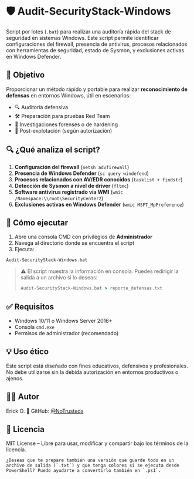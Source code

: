 # 🛡️ Audit-SecurityStack-Windows

Script por lotes (`.bat`) para realizar una auditoría rápida del stack de seguridad en sistemas Windows. Este script permite identificar configuraciones del firewall, presencia de antivirus, procesos relacionados con herramientas de seguridad, estado de Sysmon, y exclusiones activas en Windows Defender.

## 🎯 Objetivo

Proporcionar un método rápido y portable para realizar **reconocimiento de defensas** en entornos Windows, útil en escenarios:

- 🔍 Auditoría defensiva
- 🛠️ Preparación para pruebas Red Team
- 🧪 Investigaciones forenses o de hardening
- 🧱 Post-explotación (según autorización)

## 🔍 ¿Qué analiza el script?

1. **Configuración del firewall** (`netsh advfirewall`)
2. **Presencia de Windows Defender** (`sc query windefend`)
3. **Procesos relacionados con AV/EDR conocidos** (`tasklist + findstr`)
4. **Detección de Sysmon a nivel de driver** (`fltmc`)
5. **Software antivirus registrado vía WMI** (`wmic /Namespace:\\root\SecurityCenter2`)
6. **Exclusiones activas en Windows Defender** (`wmic MSFT_MpPreference`)

## 🚀 Cómo ejecutar

1. Abre una consola CMD con privilegios de **Administrador**
2. Navega al directorio donde se encuentra el script
3. Ejecuta:

```cmd
Audit-SecurityStack-Windows.bat
````

> ⚠️ El script muestra la información en consola. Puedes redirigir la salida a un archivo si lo deseas:
>
> ```cmd
> Audit-SecurityStack-Windows.bat > reporte_defensas.txt
> ```

## ✅ Requisitos

* Windows 10/11 o Windows Server 2016+
* Consola `cmd.exe`
* Permisos de administrador (recomendado)

## 💡 Uso ético

Este script está diseñado con fines educativos, defensivos y profesionales. No debe utilizarse sin la debida autorización en entornos productivos o ajenos.

## 🧑‍💻 Autor

Erick O.
🔗 GitHub: [@NoTrustedx](https://github.com/NoTrustedx)

## 📄 Licencia

MIT License – Libre para usar, modificar y compartir bajo los términos de la licencia.

```
¿Deseas que te prepare también una versión que guarde todo en un archivo de salida (`.txt`) y que tenga colores si se ejecuta desde PowerShell? Puedo ayudarte a convertirlo también en `.ps1`.
```
